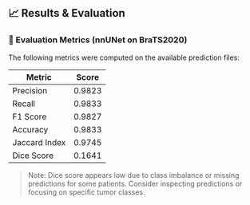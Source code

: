 ## 📈 Results & Evaluation

### 🧪 Evaluation Metrics (nnUNet on BraTS2020)

The following metrics were computed on the available prediction files:

| Metric         | Score   |
|----------------|---------|
| Precision      | 0.9823  |
| Recall         | 0.9833  |
| F1 Score       | 0.9827  |
| Accuracy       | 0.9833  |
| Jaccard Index  | 0.9745  |
| Dice Score     | 0.1641  |

> Note: Dice score appears low due to class imbalance or missing predictions for some patients. Consider inspecting predictions or focusing on specific tumor classes.
